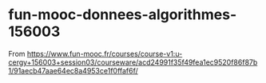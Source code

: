 # fun-mooc-donnees-algorithmes-156003
From https://www.fun-mooc.fr/courses/course-v1:u-cergy+156003+session03/courseware/acd24991f35f49fea1ec9520f86f87b1/91aecb47aae64ec8a4953ce1f0ffaf6f/
